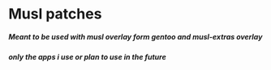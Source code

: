 # Musl patches

##### Meant to be used with musl overlay form gentoo and musl-extras overlay

##### only the apps i use or plan to use in the future
